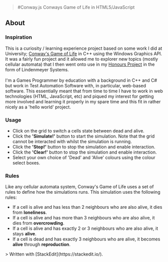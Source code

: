 >#Conway.js
Conways Game of Life in HTML5/JavaScript
<h2>About</h2>
<h3>Inspiration</h3>
<p>This is a curiosity / learning experience project based on some work I did at University; <a href="https://en.wikipedia.org/wiki/Conway%27s_Game_of_Life">Conway's Game of Life</a> in C++ using the Windows Graphics API. It was a fairly fun project and it allowed me to explorer new topics (mostly cellular automata) that I then went onto use in my <a href="http://dillanmann.co.uk/">Honours Project</a> in the form of Lindenmeyer Systems.
<br>
<br>
I'm a Games Programmer by education with a background in C++ and C# but work in Test Automation Software with, in particular, web-based software. This essentially meant that from time to time I have to work in web technologies (HTML, JavaScript, etc) and piqued my interest for getting more involved and learning it properly in my spare time and this fit in rather nicely as a 'hello world' project.
</p>
<h3> Usage </h3>
<p>
<ul>
<li>Click on the grid to switch a cells state between dead and alive.</li>
<li>Click the <b>'Simulate!'</b> button to start the simulation. Note that the grid cannot be interacted with whilst the simulation is running.</li>
<li>Click the <b>'Stop!'</b> button to stop the simulation and enable interaction.</li>
<li>Click the <b>'Clear!'</b> button to stop the simulation and enable interaction.</li>
<li>Select your own choice of 'Dead' and 'Alive' colours using the colour select boxes.</li>
</ul>
</p>
<h3>Rules</h3>
<p>Like any cellular automata system, Conway's Game of Life uses a set of rules to define how the simulations runs. This simulation uses the following rules:
<ul>
<li>If a cell is alive and has less than 2 neighbours who are also alive, it dies from <b>loneliness</b>.</li>
<li>If a cell is alive and has more than 3 neighbours who are also alive, it dies from <b>overcrowding</b>.</li>
<li>If a cell is alive and has exactly 2 or 3 neighbours who are also alive, it stays <b>alive</b>.</li>
<li>If a cell is dead and has exactly 3 neighbours who are alive, it becomes <b>alive</b> through <b>reproduction</b>.</li>
</ul>
</p>
> Written with [StackEdit](https://stackedit.io/).
